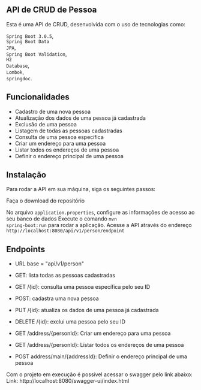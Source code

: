 
## API de CRUD de Pessoa
Esta é uma API de CRUD, desenvolvida com o uso de tecnologias como:

<code>Spring Boot 3.0.5</code>,<br>
<code>Spring Boot Data JPA</code>, <br>
<code>Spring Boot Validation</code>,<br>
<code>H2 Database</code>, <br>
<code>Lombok</code>,<br>
<code>springdoc</code>.

## Funcionalidades

* Cadastro de uma nova pessoa
* Atualização dos dados de uma pessoa já cadastrada
* Exclusão de uma pessoa
* Listagem de todas as pessoas cadastradas
* Consulta de uma pessoa específica
* Criar um endereço para uma pessoa
* Listar todos os endereços de uma pessoa
* Definir o endereço principal de uma pessoa

## Instalação

Para rodar a API em sua máquina, siga os seguintes passos:

Faça o download do repositório

No arquivo <code>application.properties</code>, configure as informações de acesso ao seu banco de dados
Execute o comando <code>mvn spring-boot:run</code> para rodar a aplicação.
Acesse a API através do endereço <code>http://localhost:8080/api/v1/person/endpoint </code>

## Endpoints

* URL base = "api/v1/person"

* GET: lista todas as pessoas cadastradas
* GET /{id}: consulta uma pessoa específica pelo seu ID
* POST: cadastra uma nova pessoa
* PUT /{id}: atualiza os dados de uma pessoa já cadastrada
* DELETE /{id}: exclui uma pessoa pelo seu ID
* GET /address/{personId}: Criar um endereço para uma pessoa
* GET /address/{personId}: Listar todos os endereços de uma pessoa
* POST address/main/{addressId}: Definir o endereço principal de uma pessoa

Com o projeto em execução é possivel acessar o swagger pelo link abaixo:
Link: http://localhost:8080/swagger-ui/index.html
